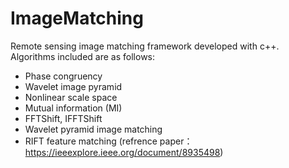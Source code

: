# ImageMatching
Remote sensing image matching framework developed with c++. Algorithms included are as follows:
- Phase congruency
- Wavelet image pyramid
- Nonlinear scale space
- Mutual information (MI)
- FFTShift, IFFTShift
- Wavelet pyramid image matching
- RIFT feature matching (refrence paper：https://ieeexplore.ieee.org/document/8935498)
